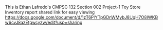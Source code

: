 This is Ethan Lafredo's CMPSC 132 Section 002 Project-1 Toy Store Inventory
report shared link for easy viewing
https://docs.google.com/document/d/1zT6PlYTpGDnWMybJ8UqH7O8IWKBw6cvJ8azEtgwcyzw/edit?usp=sharing 

